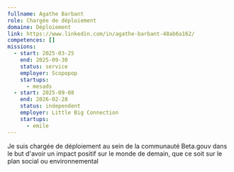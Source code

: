 ```yaml
---
fullname: Agathe Barbant
role: Chargée de déploiement
domaine: Déploiement
link: https://www.linkedin.com/in/agathe-barbant-48ab6a162/
competences: []
missions:
  - start: 2025-03-25
    end: 2025-09-30
    status: service
    employer: Scopopop
    startups:
      - mesads
  - start: 2025-09-08
    end: 2026-02-28
    status: independent
    employer: Little Big Connection
    startups:
      - emile
---
```

Je suis chargée de déploiement au sein de la communauté Beta.gouv dans le but d'avoir un impact positif sur le monde de demain, que ce soit sur le plan social ou environnemental